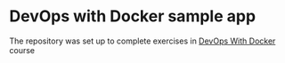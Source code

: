 # DevOps with Docker sample app
The repository was set up to complete exercises in [DevOps With Docker](https://github.com/drohal3/devops-with-docker) course
